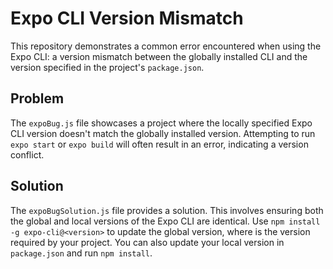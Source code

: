 # Expo CLI Version Mismatch

This repository demonstrates a common error encountered when using the Expo CLI: a version mismatch between the globally installed CLI and the version specified in the project's `package.json`.

## Problem

The `expoBug.js` file showcases a project where the locally specified Expo CLI version doesn't match the globally installed version.  Attempting to run `expo start` or `expo build` will often result in an error, indicating a version conflict.

## Solution

The `expoBugSolution.js` file provides a solution.  This involves ensuring both the global and local versions of the Expo CLI are identical. Use `npm install -g expo-cli@<version>` to update the global version,  where <version> is the version required by your project.  You can also update your local version in `package.json` and run `npm install`.